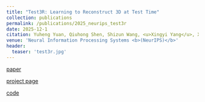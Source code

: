 ```yaml
---
title: "Test3R: Learning to Reconstruct 3D at Test Time"
collection: publications
permalink: /publications/2025_neurips_test3r
date: 2025-12-1
citation: Yuheng Yuan, Qiuhong Shen, Shizun Wang, <u>Xingyi Yang</u>, Xinchao Wang
venue: 'Neural Information Processing Systems <b>(NeurIPS)</b>'
header:
  teaser: 'test3r.jpg'
---
```


[paper](https://arxiv.org/abs/2506.13750)

[project page](https://test3r-nop.github.io/)

[code](https://github.com/nopQAQ/Test3R)


